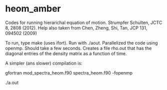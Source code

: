 # heom_amber
Codes for running hierarichal equation of motion. 
Strumpfer Schulten, JCTC 8, 2808 (2012). 
Help also taken from  Chen, Zheng, Shi, Tan, JCP 131, 094502 (2009)

To run, type make (uses ifort). Run with ./aout. Parallelized the code using openmp. Should take a few seconds. Creates a file rho.out that has the diagonal entries of the density matrix as a function of time.

A simpler (ans slower) compilation is:

gfortran mod_spectra_heom.f90 spectra_heom.f90 -fopenmp

./a.out
